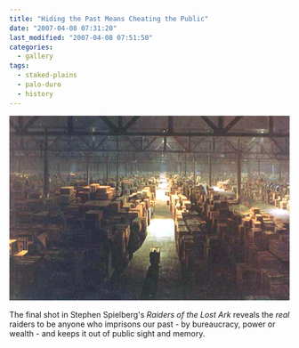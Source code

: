 ```yaml
---
title: "Hiding the Past Means Cheating the Public"
date: "2007-04-08 07:31:20"
last_modified: "2007-04-08 07:51:50"
categories:
  - gallery
tags:
  - staked-plains
  - palo-duro
  - history  
---
```

![249](/images/gallery/249.jpg)

The final shot in Stephen Spielberg's _Raiders of the Lost Ark_ reveals the _real_ raiders to be anyone who imprisons our past - by bureaucracy, power or wealth - and keeps it out of public sight and memory.
